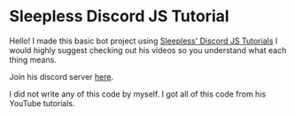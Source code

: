# Sleepless Discord JS Tutorial


Hello! I made this basic bot project using [Sleepless' Discord JS Tutorials](https://www.youtube.com/playlist?list=PL3qq7zxd-oPDvBrMKtLkI0rQI6Rt_WK58) I would highly suggest checking out his videos so you understand what each thing means.


Join his discord server [here](https://discord.gg/WKDeFzz).

I did not write any of this code by myself. I got all of this code from his YouTube tutorials.
